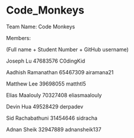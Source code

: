 # Code_Monkeys
Team Name: Code Monkeys

Members:

(Full name + Student Number + GitHub username)

Joseph Lu 47683576 C0dingKid

Aadhish Ramanathan 65467309 airamana21

Matthew Lee 39698055 matthtl5

Elias Maalouly 70327408 eliasmaalouly

Devin Hua 49528429 derpadev

Sid Rachabathuni 31454646 sidracha

Adnan Sheik 32947889 adnansheik137